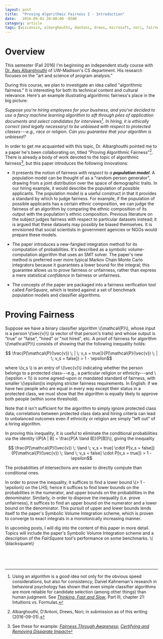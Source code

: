 ```yaml
---
layout: post
title:  "Proving Algorithmic Fairness I - Introduction"
date:   2016-09-01 20:00:00 -0500
category: article
tags: [wisconsin, albarghouthi, dantoni, drews, microsoft, nori, fairness] 
---
```


# Overview

This semester (Fall 2016) I'm beginning an independent study course with 
[Dr. Aws Albarghouthi](http://pages.cs.wisc.edu/~aws/) of UW-Madison's 
CS department. His research focuses on the "art and science of program 
analysis." 

During this course, we plan to investigate an idea called "algorithmic
fairness." It is interesting for both its technical content and
cultural relevance. Here's an example illustrating algorithmic 
fairness's place in the big picture:

*Suppose you're hiring employees for your business, and you've decided
to use a fancy machine learning algorithm to sift through piles of application
documents and select candidates for interviews[^1]. In hiring, it is ethically
correct (and legally necessary) to be unbiased with respect to protected 
classes---e.g., race or religion. Can you guarantee that your algorithm is 
unbiased?* 

In order to get me acquainted with this topic, Dr. Albarghouthi pointed me 
to a paper he's been collaborating on, titled "Proving Algorithmic 
Fairness"[^2]. There is already a body of work devoted to the topic of 
algorithmic fairness[^3], but this paper introduces the following innovations:

* It presents the notion of fairness *with respect to a **population model***.
  A population model can be thought of as a "random person generator", drawing
  from a joint distribution over the space of demographic traits. In our hiring
  example, it would describe the population of possible applicants. The 
  population model is a useful construct in that it provides a standard
  by which to judge fairness. For example, if the population of possible
  applicants has a certain ethnic composition, we can judge the fairness of
  an algorithm by comparing the ethnic composition of its output with the 
  population's ethnic composition. Previous literature on the subject 
  judges fairness with respect to particular datasets instead; it is argued
  that these datasets may possibly be biased themselves. It is envisioned that
  social scientists in government agencies or NGOs would prepare these models.
 
* The paper introduces a new-fangled integration method for its computation
  of probabilities. It's described as a symbolic volume-computation algorithm 
  that uses an SMT solver. The paper's new method is preferred over more 
  typical  Markov Chain Monte Carlo integrators because it guarantees
  a lower bound for the integral; this guarantee allows us to *prove* 
  fairness or unfairness, rather than express a mere statistical *confidence* in
  fairness or unfairness. 

* The concepts of the paper are packaged into a fairness verification tool
  called *FairSquare*, which is tested against a set of benchmark population
  models and classifier algorithms.

# Proving Fairness

Suppose we have a binary classifier algorithm \\(\mathcal{P}\\), whose input is
a person \\(\vec{v}\\) (a vector of that person's traits) and whose output is 
"true" or "false", "hired" or "not hired", etc. A proof of fairness for 
algorithm \\(\mathcal{P}\\) consists of showing that the following inequality
holds:

$$ \frac{P[\mathcal{P}(\vec{v}) \; | \; v_s = true]}{P[\mathcal{P}(\vec{v}) \; | \; v_s = false]} > 1 - \epsilon$$

where \\(v_s \\) is an entry of \\(\vec{v}\\) indicating whether the person
belongs to a protected class---e.g., a particular religion or ethnicity---and
\\(\epsilon < 1\\) is some agreed-upon or mandated standard of fairness, with 
smaller \\(\epsilon\))s implying stricter fairness requirements. 
In English: if we have two people who are equal in every way except their status
in a protected class, we must show that the algorithm is equally likely to 
approve both people (within some threshold). 

Note that it isn't sufficient for the algorithm to
simply ignore protected class data; correlations between protected
class data and hiring criteria can lead to unbalanced outcomes even if
ethnicity or religion are simply "left out" of a hiring algorithm. 

In proving this inequality, it is useful to eliminate the conditional
probabilities via the identity \\(P[A | B] = \frac{P[A \land B]}{P[B]}\\),
giving the inequality

$$ \frac{P[\mathcal{P}(\vec{v}) \; \land  \; v_s = true] \cdot P[v_s = false]}{P[\mathcal{P}(\vec{v}) \; \land \; v_s = false] \cdot P[v_s = true]} > 1 - \epsilon$$

The probabilities of intersections are easier to directly compute than
conditional ones. 

In order to prove the inequality, it suffices to find a lower bound 
\\(> 1 - \epsilon\\) on the 
LHS; hence it suffices to find lower bounds on the probabilities in the 
numerator, and upper bounds on the probabilities in the denominator.
Similarly, in order to disprove the inequality (i.e. prove unfairness), 
it suffices to find an upper bound on the numerator and a lower bound on
the denominator. This pursuit of upper and lower bounds lends itself to the 
paper's Symbolic Volume Integration scheme, which is proven to converge to 
exact integrals in a monotonically increasing manner.

In upcoming posts, I will dig into the content of this paper in more detail.
Topics will include the paper's Symbolic Volume Integration scheme and a 
description of the *FairSquare* tool's performance on some benchmarks.
\\( \blacksquare\\)  

&nbsp;

&nbsp;

[^1]: Using an algorithm is a good idea not only for the obvious speed considerations, but also for consistency; Daniel Kahneman's research in behavioral psychology has shown that even simple classifier algorithms are more reliable for candidate selection (among other things) than human judgment. See [*Thinking, Fast and Slow*](https://www.amazon.com/Thinking-Fast-Slow-Daniel-Kahneman/dp/0374275637/ref=sr_1_1?ie=UTF8&qid=1329063030&sr=8-1), Part III, chapter 21: Intuitions vs. Formulas. 

[^2]: Albarghouthi, D'Antoni, Drews, Nori; in submission as of this writing (2016-09-01).

[^3]: See these for example: [*Fairness Through Awareness*](https://arxiv.org/abs/1104.3913); [*Certifying and Removing Disparate Impact*](https://arxiv.org/abs/1412.3756)
